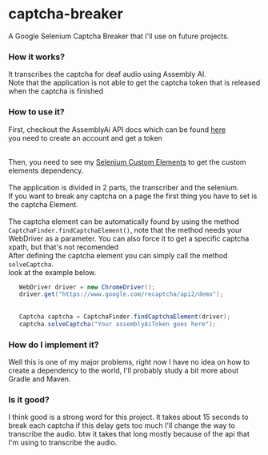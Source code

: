 # captcha-breaker
A Google Selenium Captcha Breaker that I'll use on future projects.

### How it works?
It transcribes the captcha for deaf audio using Assembly AI.
<br>
Note that the application is not able to get the captcha token that is released when the captcha is 
finished

### How to use it?
First, checkout the AssemblyAi API docs which can be found [here](https://www.assemblyai.com/docs#quickstart) <br>
you need to create an account and get a token<br><br>

Then, you need to see my [Selenium Custom Elements](https://github.com/seujorgenochurras/selenium-custom-elements) to get the custom elements dependency. <br><br>
The application is divided in 2 parts, the transcriber and the selenium. <br>
If you want to break any captcha on a page the first thing you have to set is the 
captcha Element.
<br><br>The captcha element can be automatically found by using the method `CaptchaFinder.findCaptchaElement()`,
note that the method needs your WebDriver as a parameter. You can also force it to get a specific captcha xpath, but that's not recomended
<br>
After defining the captcha element you can simply call the method `solveCaptcha`.
<br>
look at the example below.

    
```java
   WebDriver driver = new ChromeDriver();
   driver.get("https://www.google.com/recaptcha/api2/demo");
   
   
   Captcha captcha = CaptchaFinder.findCaptchaElement(driver);
   captcha.solveCaptcha("Your assemblyAiToken goes here");
```
### How do I implement it?
Well this is one of my major problems, right now I have no idea on 
how to create a dependency to the world,
I'll probably study a bit more about Gradle and Maven.

### Is it good?
I think good is a strong word for this project.
It takes about 15 seconds to break each captcha
if this delay gets too much I'll change the way to transcribe the audio.
btw it takes that long mostly because of the api that I'm using 
to transcribe the audio.
